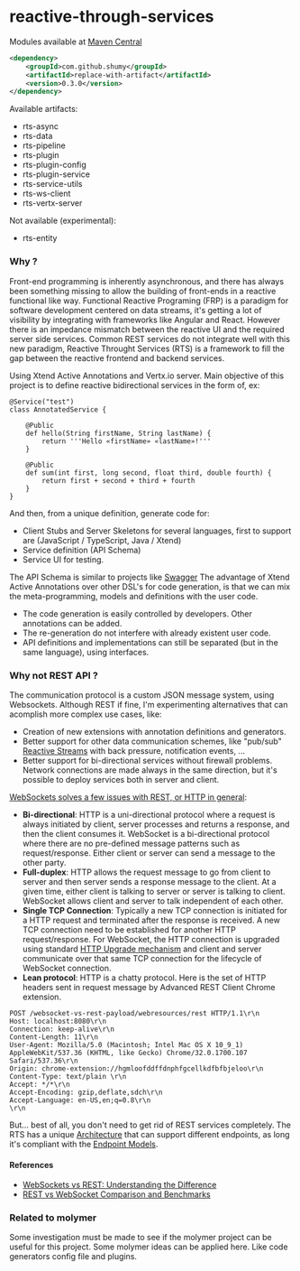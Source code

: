 # reactive-through-services

Modules available at [Maven Central](http://search.maven.org/)
```xml
<dependency>
	<groupId>com.github.shumy</groupId>
	<artifactId>replace-with-artifact</artifactId>
	<version>0.3.0</version>
</dependency>
```

Available artifacts:
* rts-async
* rts-data
* rts-pipeline
* rts-plugin
* rts-plugin-config
* rts-plugin-service
* rts-service-utils
* rts-ws-client
* rts-vertx-server

Not available (experimental):
* rts-entity

### Why ?
Front-end programming is inherently asynchronous, and there has always been something missing to allow the building of front-ends in a reactive functional like way. Functional Reactive Programing (FRP) is a paradigm for software development centered on data streams, it's getting a lot of visibility by integrating with frameworks like Angular and React. However there is an impedance mismatch between the reactive UI and the required server side services. Common REST services do not integrate well with this new paradigm, Reactive Throught Services (RTS) is a framework to fill the gap between the reactive frontend and backend services.

Using Xtend Active Annotations and Vertx.io server.
Main objective of this project is to define reactive bidirectional services in the form of, ex:
```
@Service("test")
class AnnotatedService {
	
	@Public
	def hello(String firstName, String lastName) {
		return '''Hello «firstName» «lastName»!'''
	}
	
	@Public
	def sum(int first, long second, float third, double fourth) {
		return first + second + third + fourth
	}
}
```

And then, from a unique definition, generate code for:
* Client Stubs and Server Skeletons for several languages, first to support are (JavaScript / TypeScript, Java / Xtend)
* Service definition (API Schema)
* Service UI for testing.

The API Schema is similar to projects like [Swagger](http://swagger.io/)
The advantage of Xtend Active Annotations over other DSL's for code generation, is that we can mix the meta-programming, models and definitions with the user code.
* The code generation is easily controlled by developers. Other annotations can be added.
* The re-generation do not interfere with already existent user code.
* API definitions and implementations can still be separated (but in the same language), using interfaces.

### Why not REST API ?
The communication protocol is a custom JSON message system, using Websockets.
Although REST if fine, I'm experimenting alternatives that can acomplish more complex use cases, like:
* Creation of new extensions with annotation definitions and generators.
* Better support for other data communication schemes, like "pub/sub" [Reactive Streams](https://github.com/reactive-streams/reactive-streams-jvm/) with back pressure, notification events, ...
* Better support for bi-directional services without firewall problems. Network connections are made always in the same direction, but it's possible to deploy services both in server and client.

[WebSockets solves a few issues with REST, or HTTP in general](http://blog.arungupta.me/rest-vs-websocket-comparison-benchmarks/):
* **Bi-directional**: HTTP is a uni-directional protocol where a request is always initiated by client, server processes and returns a response, and then the client consumes it. WebSocket is a bi-directional protocol where there are no pre-defined message patterns such as request/response. Either client or server can send a message to the other party.
* **Full-duplex**: HTTP allows the request message to go from client to server and then server sends a response message to the client. At a given time, either client is talking to server or server is talking to client. WebSocket allows client and server to talk independent of each other.
* **Single TCP Connection**: Typically a new TCP connection is initiated for a HTTP request and terminated after the response is received. A new TCP connection need to be established for another HTTP request/response. For WebSocket, the HTTP connection is upgraded using standard [HTTP Upgrade mechanism](https://www.w3.org/Protocols/rfc2616/rfc2616-sec14.html#sec14.42) and client and server communicate over that same TCP connection for the lifecycle of WebSocket connection.
* **Lean protocol**: HTTP is a chatty protocol. Here is the set of HTTP headers sent in request message by Advanced REST Client Chrome extension.
```
POST /websocket-vs-rest-payload/webresources/rest HTTP/1.1\r\n
Host: localhost:8080\r\n
Connection: keep-alive\r\n
Content-Length: 11\r\n
User-Agent: Mozilla/5.0 (Macintosh; Intel Mac OS X 10_9_1) AppleWebKit/537.36 (KHTML, like Gecko) Chrome/32.0.1700.107 Safari/537.36\r\n
Origin: chrome-extension://hgmloofddffdnphfgcellkdfbfbjeloo\r\n
Content-Type: text/plain \r\n
Accept: */*\r\n
Accept-Encoding: gzip,deflate,sdch\r\n
Accept-Language: en-US,en;q=0.8\r\n
\r\n
```

But... best of all, you don't need to get rid of REST services completely. The RTS has a unique [Architecture](https://github.com/shumy/reactive-through-services/wiki/Architecture-Overview) that can support different endpoints, as long it's compliant with the [Endpoint Models](https://github.com/shumy/reactive-through-services/wiki/RTS-Endpoint-Models).

#### References
* [WebSockets vs REST: Understanding the Difference](https://www.pubnub.com/blog/2015-01-05-websockets-vs-rest-api-understanding-the-difference/)
* [REST vs WebSocket Comparison and Benchmarks](http://blog.arungupta.me/rest-vs-websocket-comparison-benchmarks/)

### Related to molymer 
Some investigation must be made to see if the molymer project can be useful for this project.
Some molymer ideas can be applied here. Like code generators config file and plugins.
